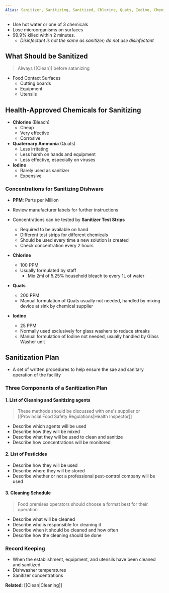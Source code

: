 ```yaml
---
Alias: Sanitizer, Sanitizing, Sanitized, Chlorine, Quats, Iodine, Chemicals
---
```


* Use hot water or one of 3 chemicals
* Lose microorganisms on surfaces
* 99.9% killed within 2 minutes. 
	* *Disinfectant is not the same as sanitizer; do not use disinfectant*

## What Should be Sanitized

> Always [[Clean]] before satanizing

- Food Contact Surfaces
	- Cutting boards
	- Equipment
	- Utensils

## Health-Approved Chemicals for Sanitizing

- **Chlorine** (Bleach)
	- Cheap
	- Very effective 
	- Corrosive
- **Quaternary Ammonia** (Quats)
	- Less irritating
	- Less harsh on hands and equipment
	- Less effective, especially on viruses
- **Iodine**
	- Rarely used as sanitizer
	- Expensive

### Concentrations for Sanitizing Dishware

- **PPM**: Parts per Million
- Review manufacturer labels for further instructions
- Concentrations can be tested by **Sanitizer Test Strips**
	- Required to be available on hand
	- Different test strips for different chemicals
	- Should be used every time a new solution is created
	- Check concentration every 2 hours

- **Chlorine**
	- 100 PPM
	- Usually formulated by staff
		- Mix 2ml of 5.25% household bleach to every 1L of water
- **Quats**
	- 200 PPM
	- Manual formulation of Quats usually not needed, handled by mixing device at sink by chemical supplier
- **Iodine**
	- 25 PPM
	- Normally used exclusively for glass washers to reduce streaks
	- Manual formulation of Iodine not needed, usually handled by Glass Washer unit

## Sanitization Plan

- A set of written procedures to help ensure the sae and sanitary operation of the facility

### Three Components of a Sanitization Plan 

#### 1. List of Cleaning and Sanitizing agents

> These methods should be discussed with one's supplier or [[Provincial Food Safety Regulations|Health Inspector]]

- Describe which agents will be used
- Describe how they will be mixed
- Describe what they will be used to clean and sanitize
- Describe how concentrations will be monitored

#### 2. List of Pesticides

- Describe how they will be used
- Describe where they will be stored
- Describe whether or not a professional pest-control company will be used

#### 3. Cleaning Schedule

> Food premises operators should choose a format best for their operation

- Describe what will be cleaned
- Describe who is responsible for cleaning it
- Describe when it should be cleaned and how often
- Describe how the cleaning should be done

### Record Keeping

- When the establishment, equipment, and utensils have been cleaned and sanitized
- Dishwasher temperatures
- Sanitizer concentrations

**Related**: [[Clean|Cleaning]]